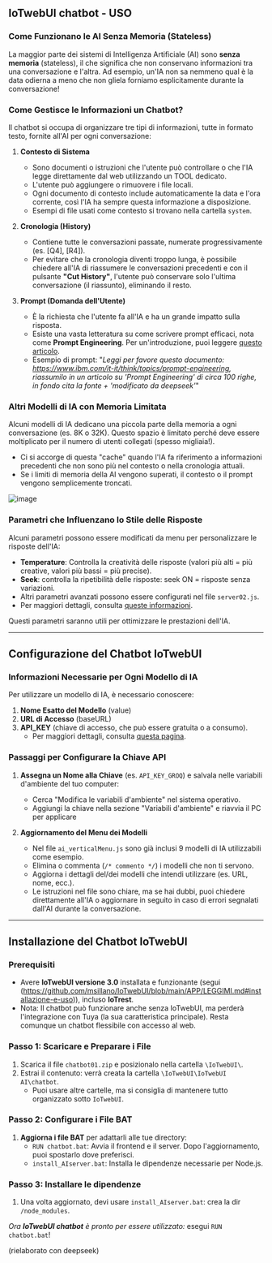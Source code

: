 ## IoTwebUI chatbot - USO

### **Come Funzionano le AI Senza Memoria (Stateless)**

La maggior parte dei sistemi di Intelligenza Artificiale (AI) sono **senza memoria** (stateless), il che significa che non conservano informazioni tra una conversazione e l'altra. Ad esempio, un'IA non sa nemmeno qual è la data odierna a meno che non gliela forniamo esplicitamente durante la conversazione!

### **Come Gestisce le Informazioni un Chatbot?**
Il chatbot si occupa di organizzare tre tipi di informazioni, tutte in formato testo, fornite all'AI per ogni conversazione:

1. **Contesto di Sistema**  
   - Sono documenti o istruzioni che l'utente può controllare o che l'IA legge direttamente dal web utilizzando un TOOL dedicato.  
   - L'utente può aggiungere o rimuovere i file locali.  
   - Ogni documento di contesto include automaticamente la data e l'ora corrente, così l'IA ha sempre questa informazione a disposizione.  
   - Esempi di file usati come contesto si trovano nella cartella `system`.

2. **Cronologia (History)**  
   - Contiene tutte le conversazioni passate, numerate progressivamente (es. [Q4], [R4]).  
   - Per evitare che la cronologia diventi troppo lunga, è possibile chiedere all'IA di riassumere le conversazioni precedenti e con il pulsante **"Cut History"**, l'utente può conservare solo l'ultima conversazione (il riassunto), eliminando il resto.

3. **Prompt (Domanda dell'Utente)**  
   - È la richiesta che l'utente fa all'IA e ha un grande impatto sulla risposta.  
   - Esiste una vasta letteratura su come scrivere prompt efficaci, nota come **Prompt Engineering**. Per un'introduzione, puoi leggere [questo articolo](https://github.com/msillano/IoTwebUI/blob/main/IoTwebUI%20AI/chatbot/system/info:%20Prompt%20Engineering.md).
   - Esempio di prompt: "_Leggi per favore questo documento: https://www.ibm.com/it-it/think/topics/prompt-engineering, riassumilo in un articolo su 'Prompt Engineering' di circa 100 righe, in fondo cita la fonte + 'modificato da deepseek'_"

### **Altri Modelli di IA con Memoria Limitata**
Alcuni modelli di IA dedicano una piccola parte della memoria a ogni conversazione (es. 8K o 32K). Questo spazio è limitato perché deve essere moltiplicato per il numero di utenti collegati (spesso migliaia!).  
- Ci si accorge di questa "cache" quando l'IA fa riferimento a informazioni precedenti che non sono più nel contesto o nella cronologia attuali.  
- Se i limiti di memoria della AI vengono superati, il contesto o il prompt vengono semplicemente troncati.

![image](https://github.com/user-attachments/assets/2d1204c5-8008-46f7-9f45-118dd1e91eb0)


### **Parametri che Influenzano lo Stile delle Risposte**
Alcuni parametri possono essere modificati da menu per personalizzare le risposte dell'IA:
- **Temperature**: Controlla la creatività delle risposte (valori più alti = più creative, valori più bassi = più precise).  
- **Seek**: controlla la ripetibilità delle risposte: seek ON = risposte senza variazioni.
- Altri parametri avanzati possono essere configurati nel file `server02.js`.  
- Per maggiori dettagli, consulta [queste informazioni](https://github.com/msillano/IoTwebUI/blob/main/IoTwebUI%20AI/ai_proxy.md#async-function-updateconfigsessionid-configuration).  

Questi parametri saranno utili per ottimizzare le prestazioni dell'IA.

---

## **Configurazione del Chatbot IoTwebUI**

### **Informazioni Necessarie per Ogni Modello di IA**
Per utilizzare un modello di IA, è necessario conoscere:
1. **Nome Esatto del Modello** (value)  
2. **URL di Accesso** (baseURL)  
3. **API_KEY** (chiave di accesso, che può essere gratuita o a consumo).  
   - Per maggiori dettagli, consulta [questa pagina](https://github.com/msillano/IoTwebUI/blob/main/IoTwebUI%20AI/LEGGIMI.md#ai-provider).

### **Passaggi per Configurare la Chiave API**
1. **Assegna un Nome alla Chiave** (es. `API_KEY_GROQ`) e salvala nelle variabili d'ambiente del tuo computer:  
   - Cerca "Modifica le variabili d'ambiente" nel sistema operativo.  
   - Aggiungi la chiave nella sezione "Variabili d'ambiente" e riavvia il PC per applicare


2. **Aggiornamento del Menu dei Modelli**  
   - Nel file `ai_verticalMenu.js` sono già inclusi 9 modelli di IA utilizzabili come esempio.  
   - Elimina o commenta (`/* commento */`) i modelli che non ti servono.  
   - Aggiorna i dettagli del/dei modelli che intendi utilizzare (es. URL, nome, ecc.).  
   - Le istruzioni nel file sono chiare, ma se hai dubbi, puoi chiedere direttamente all'IA o aggiornare in seguito in caso di errori segnalati dall'AI durante la conversazione.  

---

## **Installazione del Chatbot IoTwebUI**

### **Prerequisiti**  
- Avere **IoTwebUI versione 3.0** installata e funzionante (segui (https://github.com/msillano/IoTwebUI/blob/main/APP/LEGGIMI.md#installazione-e-uso)), incluso **IoTrest**.  
- Nota: Il chatbot può funzionare anche senza IoTwebUI, ma perderà l'integrazione con Tuya (la sua caratteristica principale). Resta comunque un chatbot flessibile con accesso al web.  

### **Passo 1: Scaricare e Preparare i File**  
1. Scarica il file `chatbot01.zip` e posizionalo nella cartella `\IoTwebUI\`.  
2. Estrai il contenuto: verrà creata la cartella `\IoTwebUI\IoTwebUI AI\chatbot`.  
   - Puoi usare altre cartelle, ma si consiglia di mantenere tutto organizzato sotto `IoTwebUI`.  

### **Passo 2: Configurare i File BAT**  
1. **Aggiorna i file BAT** per adattarli alle tue directory:  
   - `RUN chatbot.bat`: Avvia il frontend e il server. Dopo l'aggiornamento, puoi spostarlo dove preferisci.  
   - `install_AIserver.bat`: Installa le dipendenze necessarie per Node.js.
        
### **Passo 3: Installare le dipendenze**  
1.  Una volta aggiornato, devi usare `install_AIserver.bat`: crea la dir `/node_modules`.

_Ora **IoTwebUI chatbot** è pronto per essere utilizzato:_ esegui  `RUN chatbot.bat`!  

(rielaborato con deepseek)

 

